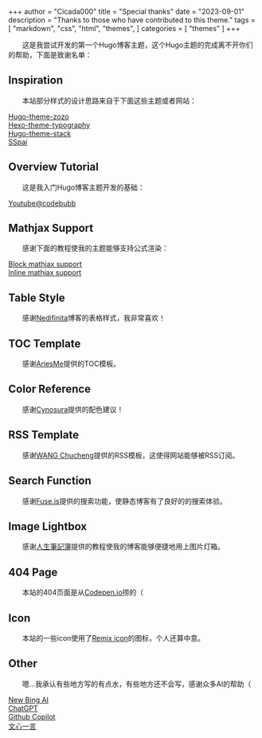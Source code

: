 +++
author = "Cicada000"
title = "Special thanks"
date = "2023-09-01"
description = "Thanks to those who have contributed to this theme."
tags = [
    "markdown",
    "css",
    "html",
    "themes",
]
categories = [
    "themes"
]
+++

&emsp;&emsp;这是我尝试开发的第一个Hugo博客主题，这个Hugo主题的完成离不开你们的帮助，下面是致谢名单：

## Inspiration

&emsp;&emsp;本站部分样式的设计思路来自于下面这些主题或者网站：

[Hugo-theme-zozo](https://github.com/varkai/hugo-theme-zozo)
<br>
[Hexo-theme-typography](https://github.com/SumiMakito/hexo-theme-typography)
<br>
[Hugo-theme-stack](https://github.com/CaiJimmy/hugo-theme-stack)
<br>
[SSpai](https://sspai.com/)

## Overview Tutorial

&emsp;&emsp;这是我入门Hugo博客主题开发的基础：

[Youtube@codebubb](https://www.youtube.com/@codebubb)

## Mathjax Support

&emsp;&emsp;感谢下面的教程使我的主题能够支持公式渲染：

[Block mathjax support](https://blog.csdn.net/winter2121/article/details/105576380)
<br>
[Inline mathjax support](https://github.com/xianmin/hugo-theme-jane/issues/53)

## Table Style

&emsp;&emsp;感谢[Nedifinita](https://nedifinita.me/)博客的表格样式，我非常喜欢！

## TOC Template

&emsp;&emsp;感谢[AriesMe](https://www.ariesme.com/posts/2019/add_toc_for_hugo/)提供的TOC模板。

## Color Reference

&emsp;&emsp;感谢[Cynosura](https://cynosura.one/)提供的配色建议！

## RSS Template

&emsp;&emsp;感谢[WANG Chucheng](https://www.wangchucheng.com/zh/)提供的RSS模板，这使得网站能够被RSS订阅。

## Search Function

&emsp;&emsp;感谢[Fuse.js](https://www.fusejs.io/)提供的搜索功能，使静态博客有了良好的的搜索体验。

## Image Lightbox

&emsp;&emsp;感谢[人生筆記簿](https://blog.muxilong.com/pocket/hugo/hugo-%E4%BD%BF%E7%94%A8-fancybox-%E5%AE%9E%E7%8E%B0%E5%9B%BE%E7%89%87%E7%81%AF%E7%AE%B1-%E6%94%BE%E5%A4%A7%E5%8A%9F%E8%83%BD/)提供的教程使我的博客能够便捷地用上图片灯箱。

## 404 Page

&emsp;&emsp;本站的404页面是从[Codepen.io](https://codepen.io/MysticReborn/pen/rygqao)捞的（

## Icon

&emsp;&emsp;本站的一些icon使用了[Remix icon](https://remixicon.com)的图标，个人还算中意。

## Other

&emsp;&emsp;嗯...我承认有些地方写的有点水，有些地方还不会写，感谢众多AI的帮助（

[New Bing AI](https://bing.com)
<br>
[ChatGPT](https://chat.openai.com/)
<br>
[Github Copilot](https://github.com/features/copilot)
<br>
[文心一言](https://yiyan.baidu.com)